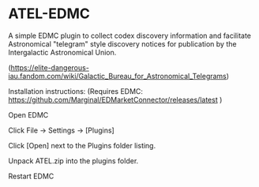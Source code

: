 # ATEL-EDMC
A simple EDMC plugin to collect codex discovery information and facilitate Astronomical "telegram" style discovery notices for publication by the Intergalactic Astronomical Union. 


(https://elite-dangerous-iau.fandom.com/wiki/Galactic_Bureau_for_Astronomical_Telegrams)



Installation instructions:
(Requires EDMC: https://github.com/Marginal/EDMarketConnector/releases/latest )


Open EDMC

Click File -> Settings -> [Plugins]

Click [Open] next to the Plugins folder listing. 

Unpack ATEL.zip into the plugins folder. 

Restart EDMC






